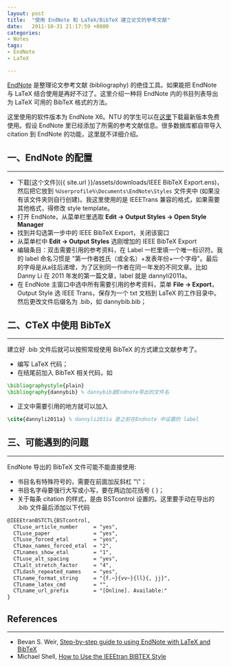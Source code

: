 ```yaml
---
layout: post
title:  "使用 EndNote 和 LaTeX/BibTeX 建立论文的参考文献"
date:   2011-10-31 21:17:59 +0800
categories: 
- Notes 
tags:
- EndNote
- LaTeX

---
```


[EndNote](http://www.endnote.com/) 是整理论文参考文献 (bibliography) 的绝佳工具。如果能把 EndNote 与 LaTeX 结合使用是再好不过了。这里介绍一种将 EndNote 内的书目列表导出为 LaTeX 可用的 BibTeX 格式的方法。 

这里使用的软件版本为 EndNote X6。NTU 的学生可以在[这里](http://www.ntu.edu.sg/Library/Lip/endnote/Pages/download.aspx)下载最新版本免费使用。假设 EndNote 里已经添加了所需的参考文献信息。很多数据库都自带导入 citation 到 EndNote 的功能，这里就不详细介绍。

## 一、EndNote 的配置
---

* 下载[这个文件]({{ site.url }}/assets/downloads/IEEE BibTeX Export.ens)，然后把它放到 `%Userprofile%\Documents\EndNote\Styles` 文件夹中 (如果没有该文件夹则自行创建)。我这里使用的是 IEEETrans 兼容的格式，如果需要其他格式，得修改 style template。
* 打开 EndNote，从菜单栏里选取 **Edit -> Output Styles -> Open Style Manager**
* 找到并勾选第一步中的 IEEE BibTeX Export，关闭该窗口
* 从菜单栏中 **Edit -> Output Styles** 选刚增加的 IEEE BibTeX Export
* 编辑条目：双击需要引用的参考资料，在 Label 一栏里填一个唯一标识符。我的 label 命名习惯是 "第一作者姓氏（或全名）+发表年份+一个字母"。最后的字母是从a往后递增，为了区别同一作者在同一年发的不同文章。比如 Danny Li 在 2011 年发的第一篇文章，label 就是 dannyli2011a。
* 在 EndNote 主窗口中选中所有需要引用的参考资料，菜单 **File -> Export**，Output Style 选 IEEE Trans，保存为一个 txt 文档到 LaTeX 的工作目录中。然后更改文件后缀名为 .bib，如 dannybib.bib；

## 二、CTeX 中使用 BibTeX
---

建立好 .bib 文件后就可以按照常规使用 BibTeX 的方式建立文献参考了。

*  编写 LaTeX 代码；
*  在结尾前加入 BibTeX 相关代码，如 

		
~~~ latex
\bibliographystyle{plain}
\bibliography{dannybib} % dannybib是Endnote导出的文件名
~~~

*  正文中需要引用的地方就可以加入

~~~ latex
\cite{dannyli2011a} % dannyli2011a 是之前在Endnote 中设置的 label
~~~

## 三、可能遇到的问题
---

EndNote 导出的 BibTeX 文件可能不能直接使用:

*  书目名有特殊符号的，需要在前面加反斜杠 "\\"；
*  书目名字母要强行大写或小写，要在两边加花括号 { }；
*  关于每条 citation 的样式，是由 BSTcontrol 设置的。这里要手动在导出的 .bib 文件最后添加以下代码

~~~ latex
@IEEEtranBSTCTL{BSTcontrol,
  CTLuse_article_number     = "yes",
  CTLuse_paper              = "yes",
  CTLuse_forced_etal        = "yes",
  CTLmax_names_forced_etal  = "2",
  CTLnames_show_etal        = "1",
  CTLuse_alt_spacing        = "yes",
  CTLalt_stretch_factor     = "4",
  CTLdash_repeated_names    = "yes",
  CTLname_format_string     = "{f.~}{vv~}{ll}{, jj}",
  CTLname_latex_cmd         = "",
  CTLname_url_prefix        = "[Online]. Available:"
}
~~~

## References
---
*   Bevan S. Weir, [Step-by-step guide to using EndNote with LaTeX and BibTeX](http://www.rhizobia.co.nz/latex/convert.html)
*   Michael Shell, [How to Use the IEEEtran BIBTEX Style](http://ctan.unixbrain.com/macros/latex/contrib/IEEEtran/bibtex/IEEEtran_bst_HOWTO.pdf)